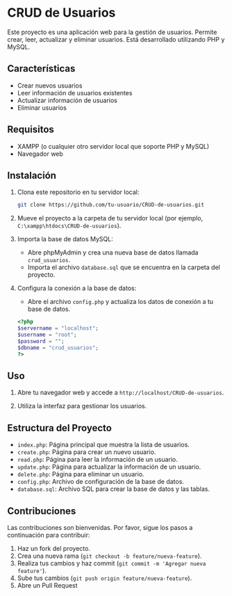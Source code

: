 # CRUD de Usuarios

Este proyecto es una aplicación web para la gestión de usuarios. Permite crear, leer, actualizar y eliminar usuarios. Está desarrollado utilizando PHP y MySQL.

## Características

- Crear nuevos usuarios
- Leer información de usuarios existentes
- Actualizar información de usuarios
- Eliminar usuarios

## Requisitos

- XAMPP (o cualquier otro servidor local que soporte PHP y MySQL)
- Navegador web

## Instalación

1. Clona este repositorio en tu servidor local:
    ```bash
    git clone https://github.com/tu-usuario/CRUD-de-usuarios.git
    ```

2. Mueve el proyecto a la carpeta de tu servidor local (por ejemplo, `C:\xampp\htdocs\CRUD-de-usuarios`).

3. Importa la base de datos MySQL:
    - Abre phpMyAdmin y crea una nueva base de datos llamada `crud_usuarios`.
    - Importa el archivo `database.sql` que se encuentra en la carpeta del proyecto.

4. Configura la conexión a la base de datos:
    - Abre el archivo `config.php` y actualiza los datos de conexión a tu base de datos.

    ```php
    <?php
    $servername = "localhost";
    $username = "root";
    $password = "";
    $dbname = "crud_usuarios";
    ?>
    ```

## Uso

1. Abre tu navegador web y accede a `http://localhost/CRUD-de-usuarios`.

2. Utiliza la interfaz para gestionar los usuarios.

## Estructura del Proyecto

- `index.php`: Página principal que muestra la lista de usuarios.
- `create.php`: Página para crear un nuevo usuario.
- `read.php`: Página para leer la información de un usuario.
- `update.php`: Página para actualizar la información de un usuario.
- `delete.php`: Página para eliminar un usuario.
- `config.php`: Archivo de configuración de la base de datos.
- `database.sql`: Archivo SQL para crear la base de datos y las tablas.

## Contribuciones

Las contribuciones son bienvenidas. Por favor, sigue los pasos a continuación para contribuir:

1. Haz un fork del proyecto.
2. Crea una nueva rama (`git checkout -b feature/nueva-feature`).
3. Realiza tus cambios y haz commit (`git commit -m 'Agregar nueva feature'`).
4. Sube tus cambios (`git push origin feature/nueva-feature`).
5. Abre un Pull Request

